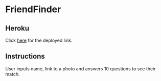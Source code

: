# FriendFinder

## Heroku
Click [here](https://whispering-spire-46179.herokuapp.com/) for the deployed link.

## Instructions
User inputs name, link to a photo and answers 10 questions to see their match.